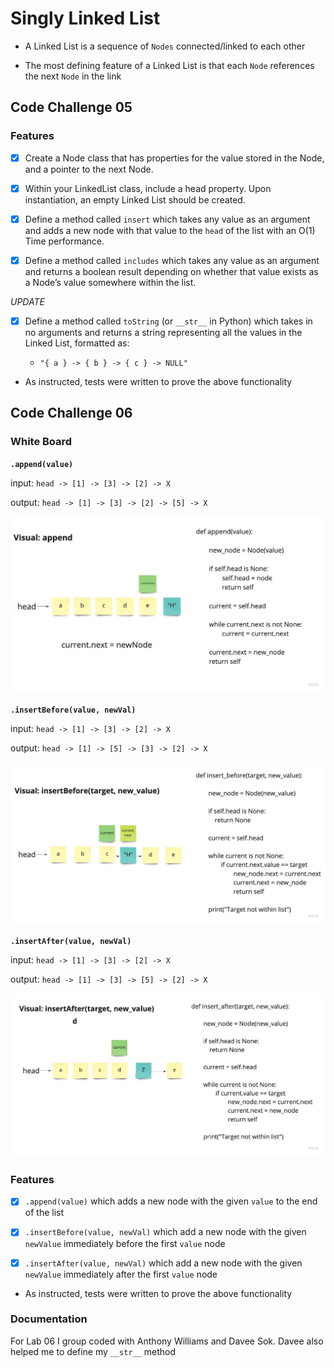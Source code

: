 # Singly Linked List

-   A Linked List is a sequence of `Nodes` connected/linked to each other

-   The most defining feature of a Linked List is that each `Node` references the next `Node` in the link

## Code Challenge 05

### Features

-   [x] Create a Node class that has properties for the value stored in the Node, and a pointer to the next Node.

-   [x] Within your LinkedList class, include a head property. Upon instantiation, an empty Linked List should be created.

-   [x] Define a method called `insert` which takes any value as an argument and adds a new node with that value to the `head` of the list with an O(1) Time performance.

-   [x] Define a method called `includes` which takes any value as an argument and returns a boolean result depending on whether that value exists as a Node’s value somewhere within the list.

_UPDATE_

-   [x] Define a method called `toString` (or `__str__` in Python) which takes in no arguments and returns a string representing all the values in the Linked List, formatted as:

    -   `"{ a } -> { b } -> { c } -> NULL"`

-   As instructed, tests were written to prove the above functionality

## Code Challenge 06

### White Board

**`.append(value)`**

input: `head -> [1] -> [3] -> [2] -> X`

output: `head -> [1] -> [3] -> [2] -> [5] -> X`

![append](./assets/append.jpg)

**`.insertBefore(value, newVal)`**

input: `head -> [1] -> [3] -> [2] -> X`

output: `head -> [1] -> [5] -> [3] -> [2] -> X`

![Insert Before](./assets/insert_before.jpg)

**`.insertAfter(value, newVal)`**

input: `head -> [1] -> [3] -> [2] -> X`

output: `head -> [1] -> [3] -> [5] -> [2] -> X`

![Insert After](./assets/insert_after.jpg)

### Features

-   [x] `.append(value)` which adds a new node with the given `value` to the end of the list

-   [x] `.insertBefore(value, newVal)` which add a new node with the given `newValue` immediately before the first `value` node

-   [x] `.insertAfter(value, newVal)` which add a new node with the given `newValue` immediately after the first `value` node

-   As instructed, tests were written to prove the above functionality

### Documentation

For Lab 06 I group coded with Anthony Williams and Davee Sok. Davee also helped me to define my `__str__` method
